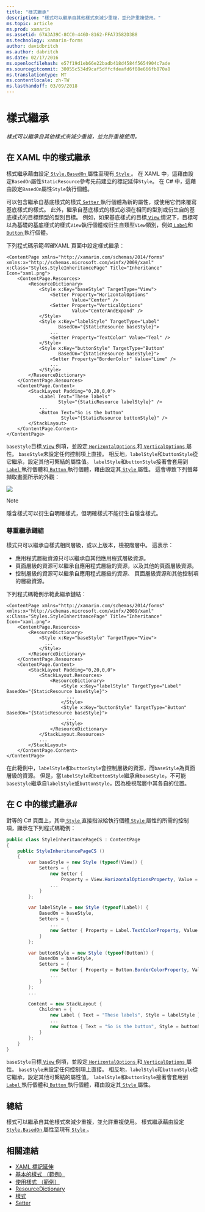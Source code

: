 ```yaml
---
title: "樣式繼承"
description: "樣式可以繼承自其他樣式來減少重複，並允許重複使用。"
ms.topic: article
ms.prod: xamarin
ms.assetid: 67A3A39C-8CC0-446D-8162-FFA73582D3B8
ms.technology: xamarin-forms
author: davidbritch
ms.author: dabritch
ms.date: 02/17/2016
ms.openlocfilehash: e57f19d1eb66e22badb418d4584f5654904c7ade
ms.sourcegitcommit: 30055c534d9caf5dffcfdeafd6f08e666fb870a8
ms.translationtype: MT
ms.contentlocale: zh-TW
ms.lasthandoff: 03/09/2018
---
```

# <a name="style-inheritance"></a>樣式繼承

_樣式可以繼承自其他樣式來減少重複，並允許重複使用。_

## <a name="style-inheritance-in-xaml"></a>在 XAML 中的樣式繼承

樣式繼承藉由設定[ `Style.BasedOn` ](https://developer.xamarin.com/api/property/Xamarin.Forms.Style.BasedOn/)屬性至現有[ `Style` ](https://developer.xamarin.com/api/type/Xamarin.Forms.Style/)。 在 XAML 中，這藉由設定`BasedOn`屬性`StaticResource`參考先前建立的標記延伸`Style`。 在 C# 中，這藉由設定`BasedOn`屬性`Style`執行個體。

可以包含繼承自基底樣式的樣式[ `Setter` ](https://developer.xamarin.com/api/type/Xamarin.Forms.Setter/)執行個體為新的屬性，或使用它們來覆寫基底樣式的樣式。 此外，繼承自基底樣式的樣式必須在相同的型別或衍生自的基底樣式的目標類型的型別目標。 例如，如果基底樣式的目標[ `View` ](https://developer.xamarin.com/api/type/Xamarin.Forms.View/)情況下，目標可以為基礎的基底樣式的樣式`View`執行個體或衍生自類型`View`類別，例如[ `Label`](https://developer.xamarin.com/api/type/Xamarin.Forms.Label/)和[ `Button` ](https://developer.xamarin.com/api/type/Xamarin.Forms.Button/)執行個體。

下列程式碼示範*明確*XAML 頁面中設定樣式繼承：

```xaml
<ContentPage xmlns="http://xamarin.com/schemas/2014/forms" xmlns:x="http://schemas.microsoft.com/winfx/2009/xaml" x:Class="Styles.StyleInheritancePage" Title="Inheritance" Icon="xaml.png">
    <ContentPage.Resources>
        <ResourceDictionary>
            <Style x:Key="baseStyle" TargetType="View">
                <Setter Property="HorizontalOptions"
                        Value="Center" />
                <Setter Property="VerticalOptions"
                        Value="CenterAndExpand" />
            </Style>
            <Style x:Key="labelStyle" TargetType="Label"
                   BasedOn="{StaticResource baseStyle}">
                ...
                <Setter Property="TextColor" Value="Teal" />
            </Style>
            <Style x:Key="buttonStyle" TargetType="Button"
                   BasedOn="{StaticResource baseStyle}">
                <Setter Property="BorderColor" Value="Lime" />
                ...
            </Style>
        </ResourceDictionary>
    </ContentPage.Resources>
    <ContentPage.Content>
        <StackLayout Padding="0,20,0,0">
            <Label Text="These labels"
                   Style="{StaticResource labelStyle}" />
            ...
            <Button Text="So is the button"
                    Style="{StaticResource buttonStyle}" />
        </StackLayout>
    </ContentPage.Content>
</ContentPage>
```

`baseStyle`目標[ `View` ](https://developer.xamarin.com/api/type/Xamarin.Forms.View/)例項，並設定[ `HorizontalOptions` ](https://developer.xamarin.com/api/property/Xamarin.Forms.View.HorizontalOptions/)和[ `VerticalOptions` ](https://developer.xamarin.com/api/property/Xamarin.Forms.View.VerticalOptions/)屬性。 `baseStyle`未設定任何控制項上直接。 相反地，`labelStyle`和`buttonStyle`從它繼承，設定其他可繫結的屬性值。 `labelStyle`和`buttonStyle`接著會套用到[ `Label` ](https://developer.xamarin.com/api/type/Xamarin.Forms.Label/)執行個體和[ `Button` ](https://developer.xamarin.com/api/type/Xamarin.Forms.Button/)執行個體，藉由設定其[ `Style` ](https://developer.xamarin.com/api/property/Xamarin.Forms.VisualElement.Style/)屬性。 這會導致下列螢幕擷取畫面所示的外觀：

[![](inheritance-images/style-inheritance.png)](inheritance-images/style-inheritance-large.png#lightbox)

> [!NOTE]
> 隱含樣式可以衍生自明確樣式，但明確樣式不能衍生自隱含樣式。

### <a name="respecting-the-inheritance-chain"></a>尊重繼承鏈結

樣式只可以繼承自樣式相同層級，或以上版本，檢視階層中。 這表示：

- 應用程式層級資源只可以繼承自其他應用程式層級資源。
- 頁面層級的資源可以繼承自應用程式層級的資源，以及其他的頁面層級資源。
- 控制層級的資源可以繼承自應用程式層級的資源、 頁面層級資源和其他控制項的層級資源。

下列程式碼範例示範此繼承鏈結：

```xaml
<ContentPage xmlns="http://xamarin.com/schemas/2014/forms" xmlns:x="http://schemas.microsoft.com/winfx/2009/xaml" x:Class="Styles.StyleInheritancePage" Title="Inheritance" Icon="xaml.png">
    <ContentPage.Resources>
        <ResourceDictionary>
            <Style x:Key="baseStyle" TargetType="View">
              ...
            </Style>
        </ResourceDictionary>
    </ContentPage.Resources>
    <ContentPage.Content>
        <StackLayout Padding="0,20,0,0">
            <StackLayout.Resources>
                <ResourceDictionary>
                    <Style x:Key="labelStyle" TargetType="Label" BasedOn="{StaticResource baseStyle}">
                      ...
                    </Style>
                    <Style x:Key="buttonStyle" TargetType="Button" BasedOn="{StaticResource baseStyle}">
                      ...
                    </Style>
                </ResourceDictionary>
            </StackLayout.Resources>
            ...
        </StackLayout>
    </ContentPage.Content>
</ContentPage>
```

在此範例中，`labelStyle`和`buttonStyle`會控制層級的資源，而`baseStyle`為頁面層級的資源。 但是，當`labelStyle`和`buttonStyle`繼承自`baseStyle`，不可能`baseStyle`繼承自`labelStyle`或`buttonStyle`，因為檢視階層中其各自的位置。

## <a name="style-inheritance-in-c35"></a>在 C 中的樣式繼承&#35;

對等的 C# 頁面上，其中[ `Style` ](https://developer.xamarin.com/api/type/Xamarin.Forms.Style/)直接指派給執行個體[ `Style` ](https://developer.xamarin.com/api/property/Xamarin.Forms.VisualElement.Style/)屬性的所需的控制項，顯示在下列程式碼範例：

```csharp
public class StyleInheritancePageCS : ContentPage
{
    public StyleInheritancePageCS ()
    {
        var baseStyle = new Style (typeof(View)) {
            Setters = {
                new Setter {
                    Property = View.HorizontalOptionsProperty, Value = LayoutOptions.Center },
                ...
            }
        };

        var labelStyle = new Style (typeof(Label)) {
            BasedOn = baseStyle,
            Setters = {
                ...
                new Setter { Property = Label.TextColorProperty, Value = Color.Teal }
            }
        };

        var buttonStyle = new Style (typeof(Button)) {
            BasedOn = baseStyle,
            Setters = {
                new Setter { Property = Button.BorderColorProperty, Value = Color.Lime },
                ...
            }
        };
        ...

        Content = new StackLayout {
            Children = {
                new Label { Text = "These labels", Style = labelStyle },
                ...
                new Button { Text = "So is the button", Style = buttonStyle }
            }
        };
    }
}
```

`baseStyle`目標[ `View` ](https://developer.xamarin.com/api/type/Xamarin.Forms.View/)例項，並設定[ `HorizontalOptions` ](https://developer.xamarin.com/api/property/Xamarin.Forms.View.HorizontalOptions/)和[ `VerticalOptions` ](https://developer.xamarin.com/api/property/Xamarin.Forms.View.VerticalOptions/)屬性。 `baseStyle`未設定任何控制項上直接。 相反地，`labelStyle`和`buttonStyle`從它繼承，設定其他可繫結的屬性值。 `labelStyle`和`buttonStyle`接著會套用到[ `Label` ](https://developer.xamarin.com/api/type/Xamarin.Forms.Label/)執行個體和[ `Button` ](https://developer.xamarin.com/api/type/Xamarin.Forms.Button/)執行個體，藉由設定其[ `Style` ](https://developer.xamarin.com/api/property/Xamarin.Forms.VisualElement.Style/)屬性。

## <a name="summary"></a>總結

樣式可以繼承自其他樣式來減少重複，並允許重複使用。 樣式繼承藉由設定[ `Style.BasedOn` ](https://developer.xamarin.com/api/property/Xamarin.Forms.Style.BasedOn/)屬性至現有[ `Style` ](https://developer.xamarin.com/api/type/Xamarin.Forms.Style/)。


## <a name="related-links"></a>相關連結

- [XAML 標記延伸](~/xamarin-forms/xaml/xaml-basics/xaml-markup-extensions.md)
- [基本的樣式 （範例）](https://developer.xamarin.com/samples/xamarin-forms/UserInterface/Styles/BasicStyles/)
- [使用樣式 （範例）](https://developer.xamarin.com/samples/xamarin-forms/WorkingWithStyles/)
- [ResourceDictionary](https://developer.xamarin.com/api/type/Xamarin.Forms.ResourceDictionary/)
- [樣式](https://developer.xamarin.com/api/type/Xamarin.Forms.Style/)
- [Setter](https://developer.xamarin.com/api/type/Xamarin.Forms.Setter/)
